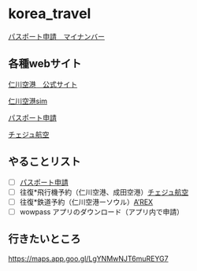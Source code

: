 # korea_travel
[パスポート申請＿マイナンバー](https://img.myna.go.jp/manual/03-10/0225.html)

## 各種webサイト

[仁川空港＿公式サイト](https://www.airport.kr/ap/ja/index.do)

[仁川空港sim](https://www.wowpass.io/)

[パスポート申請](https://www.mofa.go.jp/mofaj/toko/passport/page22_004036.html)

[チェジュ航空](https://www.jejuair.net/ja/main/base/index.do)

## やることリスト
- [ ] [パスポート申請](https://www.mofa.go.jp/mofaj/toko/passport/page22_004036.html)
- [ ] 往復*飛行機予約（仁川空港、成田空港）[チェジュ航空](https://www.jejuair.net/ja/main/base/index.do)
- [ ] 往復*鉄道予約（仁川空港ーソウル）[A’REX](https://www.airportrailroad.com/?langCd=3)
- [ ] wowpass アプリのダウンロード（アプリ内で申請）

## 行きたいところ
https://maps.app.goo.gl/LgYNMwNJT6muREYG7
